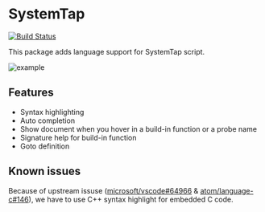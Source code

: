 # SystemTap
[![Build Status](https://dev.azure.com/nzh21/systemtap-syntax/_apis/build/status/nzh63.systemtap-syntax?branchName=master)](https://dev.azure.com/nzh21/systemtap-syntax/_build/latest?definitionId=1&branchName=master)

This package adds language support for SystemTap script.

![example](https://i.loli.net/2019/11/02/2WUkRMAx7ubHz6o.gif)

## Features

- Syntax highlighting
- Auto completion
- Show document when you hover in a build-in function or a probe name
- Signature help for build-in function
- Goto definition

## Known issues

Because of upstream issuse ([microsoft/vscode#64966](https://github.com/microsoft/vscode/issues/34525) & [atom/language-c#146](https://github.com/atom/language-c/issues/146)), we have to use C++ syntax highlight for embedded C code.
